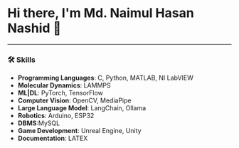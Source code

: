 # Hi there, I'm Md. Naimul Hasan Nashid 👋

---

### 🛠️ Skills
- **Programming Languages**: C, Python, MATLAB, NI LabVIEW
- **Molecular Dynamics**: LAMMPS
- **ML|DL**: PyTorch, TensorFlow
- **Computer Vision**: OpenCV, MediaPipe
- **Large Language Model**: LangChain, Ollama
- **Robotics**: Arduino, ESP32
- **DBMS**:MySQL
- **Game Development**: Unreal Engine, Unity
- **Documentation**: LATEX

<!--
**naimulnashid/naimulnashid** is a ✨ _special_ ✨ repository because its `README.md` (this file) appears on your GitHub profile.

Here are some ideas to get you started:

- 🔭 I’m currently working on ...
- 🌱 I’m currently learning ...
- 👯 I’m looking to collaborate on ...
- 🤔 I’m looking for help with ...
- 💬 Ask me about ...
- 📫 How to reach me: ...
- 😄 Pronouns: ...
- ⚡ Fun fact: ...
-->
